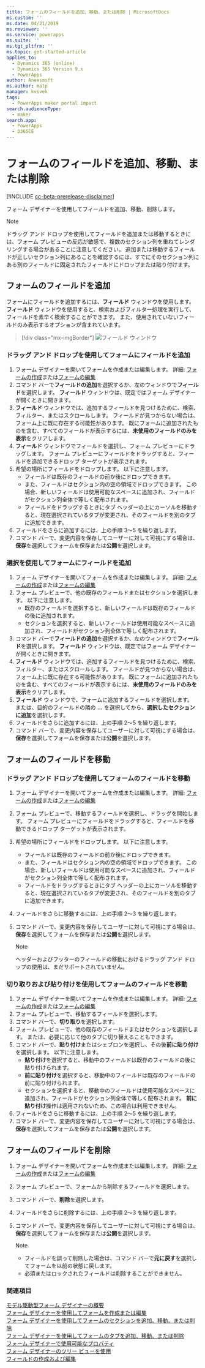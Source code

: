```yaml
---
title: フォームのフィールドを追加、移動、または削除 | MicrosoftDocs
ms.custom: ''
ms.date: 04/21/2019
ms.reviewer: ''
ms.service: powerapps
ms.suite: ''
ms.tgt_pltfrm: ''
ms.topic: get-started-article
applies_to:
  - Dynamics 365 (online)
  - Dynamics 365 Version 9.x
  - PowerApps
author: Aneesmsft
ms.author: matp
manager: kvivek
tags:
  - PowerApps maker portal impact
search.audienceType:
  - maker
search.app:
  - PowerApps
  - D365CE
---
```


# <a name="add-move-or-delete-fields-on-a-form"></a>フォームのフィールドを追加、移動、または削除  
[!INCLUDE [cc-beta-prerelease-disclaimer](../../includes/cc-beta-prerelease-disclaimer.md)]

フォーム デザイナーを使用してフィールドを追加、移動、削除します。

> [!NOTE]
> ドラッグ アンド ドロップを使用してフィールドを追加または移動するときには、フォーム プレビューの反応が敏感で、複数のセクション列を重ねてレンダリングする場合があることに注意してください。 追加または移動するフィールドが正しいセクション列にあることを確認するには、すでにそのセクション列にある別のフィールドに固定されたフィールドにドロップまたは貼り付けます。

## <a name="add-fields-to-a-form"></a>フォームのフィールドを追加
フォームにフィールドを追加するには、**フィールド** ウィンドウを使用します。 **フィールド** ウィンドウを使用すると、検索およびフィルター処理を実行して、フィールドを素早く検索することができます。 また、使用されていないフィールドのみ表示するオプションが含まれています。 

> [!div class="mx-imgBorder"] 
> ![](media/fields-pane.png "フィールド ウィンドウ")

### <a name="add-fields-to-a-form-using-drag-and-drop"></a>ドラッグ アンド ドロップを使用してフォームにフィールドを追加

1. フォーム デザイナーを開いてフォームを作成または編集します。 詳細: [フォームの作成](create-and-edit-forms.md#create-a-form)または[フォームの編集](create-and-edit-forms.md#edit-a-form)
2. コマンド バーで**フィールドの追加**を選択するか、左のウィンドウで**フィールド**を選択します。  **フィールド** ウィンドウは、既定ではフォーム デザイナーが開くときに開きます。 
3. **フィールド** ウィンドウでは、追加するフィールドを見つけるために、検索、フィルター、またはスクロールします。 フィールドが見つからない場合は、フォーム上に既に存在する可能性があります。 既にフォームに追加されたものを含む、すべてのフィールドが表示するには、**未使用のフィールドのみを表示**をクリアします。 
4. **フィールド** ウィンドウでフィールドを選択し、フォーム プレビューにドラッグします。 フォーム プレビューにフィールドをドラッグすると、フィールドを追加できるドロップ ターゲットが表示されます。 
5. 希望の場所にフィールドをドロップします。 以下に注意します。 
    - フィールドは既存のフィールドの前か後にドロップできます。
    - また、フィールドはセクション内の空の領域でドロップできます。 この場合、新しいフィールドは使用可能なスペースに追加され、フィールドがセクション列全体で等しく配布されます。
    - フィールドをドラッグするときにタブ ヘッダーの上にカーソルを移動すると、現在選択されているタブが変更され、そのフィールドを別のタブに追加できます。   
6. フィールドをさらに追加するには、上の手順 3～5 を繰り返します。
7. コマンド バーで、変更内容を保存してユーザーに対して可視にする場合は、**保存**を選択してフォームを保存または**公開**を選択します。 

### <a name="add-fields-to-a-form-using-selection"></a>選択を使用してフォームにフィールドを追加 

1. フォーム デザイナーを開いてフォームを作成または編集します。 詳細: [フォームの作成](create-and-edit-forms.md#create-a-form)または[フォームの編集](create-and-edit-forms.md#edit-a-form)
2. フォーム プレビューで、他の既存のフィールドまたはセクションを選択します。 以下に注意します。
    - 既存のフィールドを選択すると、新しいフィールドは既存のフィールドの後に追加されます。 
    - セクションを選択すると、新しいフィールドは使用可能なスペースに追加され、フィールドがセクション列全体で等しく配布されます。 
3. コマンド バーで**フィールドの追加**を選択するか、左のウィンドウで**フィールド**を選択します。 **フィールド** ウィンドウは、既定ではフォーム デザイナーが開くときに開きます。 
4. **フィールド** ウィンドウでは、追加するフィールドを見つけるために、検索、フィルター、またはスクロールします。 フィールドが見つからない場合は、フォーム上に既に存在する可能性があります。 既にフォームに追加されたものを含む、すべてのフィールドが表示するには、**未使用のフィールドのみを表示**をクリアします。 
5. **フィールド** ウィンドウで、フォームに追加するフィールドを選択します。 または、目的のフィールドの隣の **...** を選択してから、**選択したセクションに追加**を選択します。 
6. フィールドをさらに追加するには、上の手順 2～5 を繰り返します。
7. コマンド バーで、変更内容を保存してユーザーに対して可視にする場合は、**保存**を選択してフォームを保存または**公開**を選択します。 

## <a name="move-fields-on-a-form"></a>フォームのフィールドを移動

### <a name="move-fields-on-a-form-using-drag-and-drop"></a>ドラッグ アンド ドロップを使用してフォームのフィールドを移動

1. フォーム デザイナーを開いてフォームを作成または編集します。 詳細: [フォームの作成](create-and-edit-forms.md#create-a-form)または[フォームの編集](create-and-edit-forms.md#edit-a-form)
2. フォーム プレビューで、移動するフィールドを選択し、ドラッグを開始します。 フォーム プレビューにフィールドをドラッグすると、フィールドを移動できるドロップ ターゲットが表示されます。 
3. 希望の場所にフィールドをドロップします。 以下に注意します。 
    - フィールドは既存のフィールドの前か後にドロップできます。
    - また、フィールドはセクション内の空の領域でドロップできます。 この場合、新しいフィールドは使用可能なスペースに追加され、フィールドがセクション列全体で等しく配布されます。
    - フィールドをドラッグするときにタブ ヘッダーの上にカーソルを移動すると、現在選択されているタブが変更され、そのフィールドを別のタブに追加できます。   
4. フィールドをさらに移動するには、上の手順 2～3 を繰り返します。
5. コマンド バーで、変更内容を保存してユーザーに対して可視にする場合は、**保存**を選択してフォームを保存または**公開**を選択します。 

    > [!NOTE]
    >   ヘッダーおよびフッターのフィールドの移動におけるドラッグ アンド ドロップの使用は、まだサポートされていません。 

### <a name="move-fields-on-a-form-using-cut-and-paste"></a>切り取りおよび貼り付けを使用してフォームのフィールドを移動

1. フォーム デザイナーを開いてフォームを作成または編集します。 詳細: [フォームの作成](create-and-edit-forms.md#create-a-form)または[フォームの編集](create-and-edit-forms.md#edit-a-form)
2. フォーム プレビューで、移動するフィールドを選択します。
3. コマンド バーで、**切り取り**を選択します。
4. フォーム プレビューで、他の既存のフィールドまたはセクションを選択します。 または、必要に応じて他のタブに切り替えることもできます。
5. コマンド バーで、**貼り付け**またはシェブロンを選択し、その後**前に貼り付け**を選択します。 以下に注意します。
    - **貼り付け**を選択すると、移動中のフィールドは既存のフィールドの後に貼り付けられます。 
    - **前に貼り付け**を選択すると、移動中のフィールドは既存のフィールドの前に貼り付けられます。
    - セクションを選択すると、移動中のフィールドは使用可能なスペースに追加され、フィールドがセクション列全体で等しく配布されます。 **前に貼り付け**操作は適用されないため、この場合は利用できません。
6. フィールドをさらに移動するには、上の手順 2～5 を繰り返します。
7. コマンド バーで、変更内容を保存してユーザーに対して可視にする場合は、**保存**を選択してフォームを保存または**公開**を選択します。 

## <a name="delete-fields-on-a-form"></a>フォームのフィールドを削除
1. フォーム デザイナーを開いてフォームを作成または編集します。 詳細: [フォームの作成](create-and-edit-forms.md#create-a-form)または[フォームの編集](create-and-edit-forms.md#edit-a-form)
2. フォーム プレビューで、フォームから削除するフィールドを選択します。 
3. コマンド バーで、**削除**を選択します。 
4. フィールドをさらに削除するには、上の手順 2～3 を繰り返します。
5. コマンド バーで、変更内容を保存してユーザーに対して可視にする場合は、**保存**を選択してフォームを保存または**公開**を選択します。 

     > [!NOTE]
     >   -  フィールドを誤って削除した場合は、コマンド バーで**元に戻す**を選択してフォームを以前の状態に戻します。 
     >   -  必須またはロックされたフィールドは削除することができません。 

### <a name="see-also"></a>関連項目
[モデル駆動型フォーム デザイナーの概要](form-designer-overview.md)  
[フォーム デザイナーを使用してフォームを作成または編集](create-and-edit-forms.md)  
[フォーム デザイナーを使用してフォームのセクションを追加、移動、または削除](add-move-or-delete-sections-on-form.md)  
[フォーム デザイナーを使用してフォームのタブを追加、移動、または削除](add-move-or-delete-tabs-on-form.md)  
[フォーム デザイナーで使用可能なプロパティ](form-designer-properties.md)  
[フォーム デザイナーのツリー ビューを使用](using-tree-view-on-form.md)  
[フィールドの作成および編集](../common-data-service/create-edit-field-portal.md)
